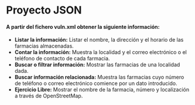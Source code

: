 # Proyecto JSON
#### A partir del fichero vuln.xml obtener la siguiente información:
* **Listar la información:** Listar el nombre, la dirección y el horario de las farmacias almacenadas.
* **Contar la información:** Muestra la localidad y el correo electrónico o el teléfono de contacto de cada farmacia.
* **Buscar o filtrar información:** Mostrar las farmacias de una localidad dada.
* **Buscar información relacionada:** Muestra las farmacias cuyo número de teléfono o correo electrónico comience por un dato introducido.
* **Ejercicio Libre:** Mostrar el nombre de la farmacia, número y localización a través de OpenStreetMap. 
